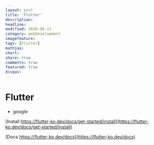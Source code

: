 ```yaml
---
layout: post
title: 'Flutter'
description:
headline:
modified: 2020-08-11
category: webdevelopment
imagefeature:
tags: [Flutter]
mathjax:
chart:
share: true
comments: true
featured: true
disqus:
---
```


# Flutter

-   google

[Install https://flutter-ko.dev/docs/get-started/install](https://flutter-ko.dev/docs/get-started/install)

[Docs https://flutter-ko.dev/docs](https://flutter-ko.dev/docs)
